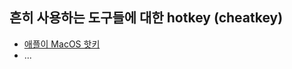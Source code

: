 ## 흔히 사용하는 도구들에 대한 hotkey (cheatkey)

* [애플이 MacOS 핫키](https://support.apple.com/ko-kr/HT201236)
* ...
